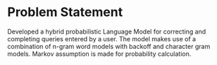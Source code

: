 # Problem Statement
Developed a hybrid probabilistic Language Model for correcting and completing queries entered by a user. 
The model makes use of a combination of n-gram word models with backoff and character gram models. Markov assumption is made for probability calculation.
